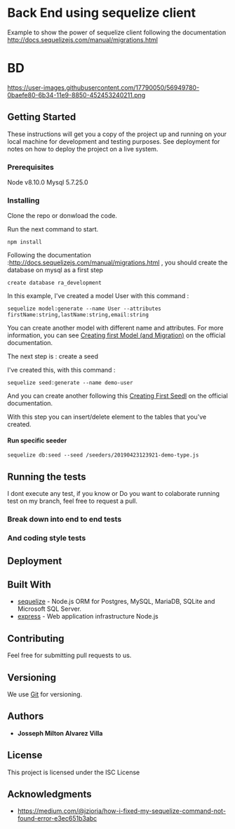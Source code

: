# Back End using sequelize client

Example to show the power of sequelize client following the documentation http://docs.sequelizejs.com/manual/migrations.html
# BD

https://user-images.githubusercontent.com/17790050/56949780-0baefe80-6b34-11e9-8850-452453240211.png

## Getting Started

These instructions will get you a copy of the project up and running on your local machine for development and testing purposes. See deployment for notes on how to deploy the project on a live system.

### Prerequisites

Node v8.10.0
Mysql 5.7.25.0

### Installing

Clone the repo or donwload the code.

Run the next command to start. 

```
npm install
```

Following the documentation :http://docs.sequelizejs.com/manual/migrations.html , you should create the database on mysql as a first step 

```
create database ra_development
```

In this example, I've created a model User with this command : 
```
sequelize model:generate --name User --attributes firstName:string,lastName:string,email:string
```
You can create another model with different name and attributes. For more information, you can see [Creating first Model (and Migration)](http://docs.sequelizejs.com/manual/migrations.html) on the official documentation.


The next step is : create a seed 

I've created this, with this command : 
```
sequelize seed:generate --name demo-user
```


And you can create another following this  [Creating First Seedl](http://docs.sequelizejs.com/manual/migrations.html) on the official documentation.

With this step you can insert/delete element to the tables that you've created.


#### Run specific seeder

```
sequelize db:seed --seed /seeders/20190423123921-demo-type.js
```

## Running the tests

I dont execute any test, if you know or Do you want to colaborate running test on my branch, feel free to request a pull.

### Break down into end to end tests

### And coding style tests



## Deployment

## Built With

* [sequelize](http://docs.sequelizejs.com/) - Node.js ORM for Postgres, MySQL, MariaDB, SQLite and Microsoft SQL Server.
* [express](https://expressjs.com/es/) - Web application infrastructure Node.js

## Contributing

Feel free for submitting pull requests to us.

## Versioning

We use [Git](https://github.com) for versioning.

## Authors

* **Josseph Milton Alvarez Villa**

## License

This project is licensed under the ISC License 

## Acknowledgments

* https://medium.com/@jzioria/how-i-fixed-my-sequelize-command-not-found-error-e3ec651b3abc
